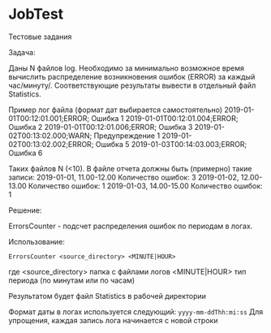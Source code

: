 # JobTest
Тестовые задания

Задача:

Даны N файлов log. Необходимо за минимально возможное время вычислить распределение возникновения ошибок (ERROR) за каждый час/минуту/. Соответствующие результаты вывести в отдельный файл Statistics.

Пример лог файла (формат дат выбирается самостоятельно)
2019-01-01T00:12:01.001;ERROR; Ошибка 1
2019-01-01T00:12:01.004;ERROR; Ошибка 2
2019-01-01T00:12:01.006;ERROR; Ошибка 3
2019-01-02T00:13:02.000;WARN; Предупреждение 1
2019-01-02T00:13:02.002;ERROR; Ошибка 5
2019-01-03T00:14:03.003;ERROR; Ошибка 6
 
Таких файлов N (<10).
В файле отчета должны быть  (примерно) такие записи:
2019-01-01, 11.00-12.00 Количество ошибок: 3
2019-01-02, 12.00-13.00 Количество ошибок: 1
2019-01-03, 14.00-15.00 Количество ошибок: 1

Решение:

ErrorsCounter - подсчет распределения ошибок по периодам в логах.

Использование:
  ```
  ErrorsCounter <source_directory> <MINUTE|HOUR>
  ```
где <source_directory> папка с файлами логов
<MINUTE|HOUR> тип периода (по минутам или по часам)
      
Результатом будет файл Statistics в рабочей директории
  
Формат даты в логах используется следующий: `yyyy-mm-ddThh:mi:ss`
Для упрощения, каждая запись лога начинается с новой строки
